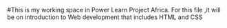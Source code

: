 #This is my working space in Power Learn Project Africa.
For this file ,it will be on introduction to Web development that includes HTML and CSS
